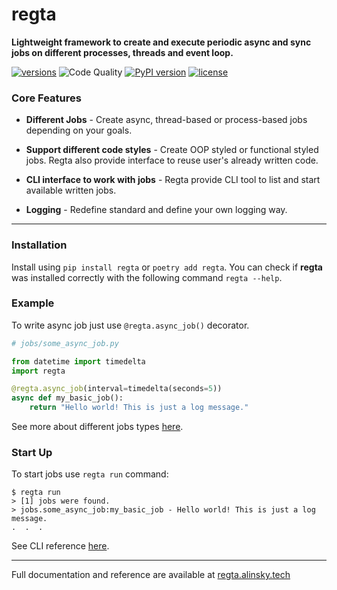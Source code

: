 # regta
**Lightweight framework to create and execute periodic async and sync jobs on 
different processes, threads and event loop.**

[![versions](https://img.shields.io/pypi/pyversions/regta.svg)](https://github.com/SKY-ALIN/regta)
![Code Quality](https://github.com/SKY-ALIN/regta/actions/workflows/code-quality.yml/badge.svg)
[![PyPI version](https://badge.fury.io/py/regta.svg)](https://pypi.org/project/regta/)
[![license](https://img.shields.io/github/license/SKY-ALIN/regta.svg)](https://github.com/SKY-ALIN/regta/blob/main/LICENSE)

### Core Features

- **Different Jobs** - Create async, thread-based or process-based jobs 
  depending on your goals.


- **Support different code styles** - Create OOP styled or functional styled 
  jobs. Regta also provide interface to reuse user's already written code.


- **CLI interface to work with jobs** - Regta provide CLI tool to list and 
  start available written jobs.


- **Logging** - Redefine standard and define your own logging way.

---

### Installation
Install using `pip install regta` or `poetry add regta`. 
You can check if **regta** was installed correctly with the following 
command `regta --help`.

### Example
To write async job just use `@regta.async_job()` decorator.
```python
# jobs/some_async_job.py

from datetime import timedelta
import regta

@regta.async_job(interval=timedelta(seconds=5))
async def my_basic_job():
    return "Hello world! This is just a log message."
```
See more about different jobs types 
[here](https://regta.alinsky.tech/user_guide/make_jobs).

### Start Up
To start jobs use `regta run` command:
```shell
$ regta run
> [1] jobs were found.
> jobs.some_async_job:my_basic_job - Hello world! This is just a log message.
.  .  .
```
See CLI reference [here](https://regta.alinsky.tech/cli_reference).

---

Full documentation and reference are available at 
[regta.alinsky.tech](https://regta.alinsky.tech)
